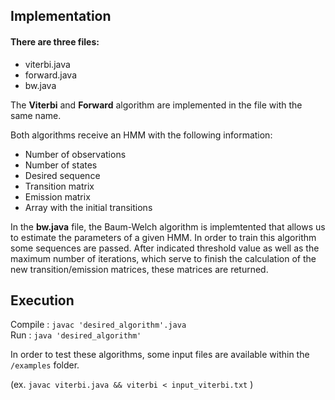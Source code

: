 ## Implementation

#### There are three files:
* viterbi.java
* forward.java
*	bw.java

The **Viterbi** and **Forward** algorithm are implemented in the file with the same name.

Both algorithms receive an HMM with the following information:

* Number of observations
*	Number of states
*	Desired sequence
*	Transition matrix
*	Emission matrix
*	Array with the initial transitions

In the **bw.java** file, the Baum-Welch algorithm is implemtented that allows us to estimate the parameters of a given HMM. 
In order to train this algorithm some sequences are passed.
After indicated threshold value as well as the maximum number of iterations, which serve to finish the calculation of the new transition/emission matrices, these matrices are returned.

## Execution

Compile : `javac 'desired_algorithm'.java`<br />
Run     : `java 'desired_algorithm'`

In order to test these algorithms, some input files are available within the `/examples` folder.

(ex. `javac viterbi.java && viterbi < input_viterbi.txt` )
